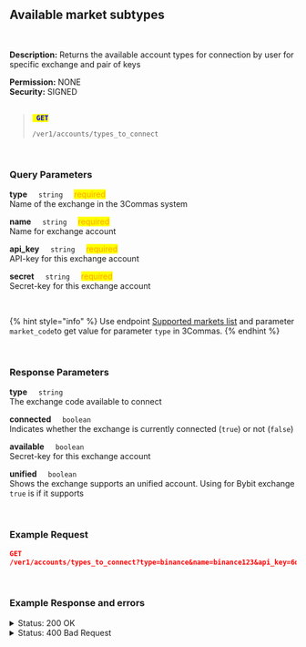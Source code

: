 ## Available market subtypes<br>
<br>

**Description:** Returns the available account types for connection by user for specific exchange and pair of keys<br>

**Permission:** NONE<br>
**Security:** SIGNED<br>
<br>

<blockquote>

<code><mark style="color:blue"><strong> GET </strong></mark></code>

<code>/ver1/accounts/types_to_connect</code>

</blockquote>

<br>

### Query Parameters<br>
<p>
   <strong>type</strong>&nbsp;&nbsp;&nbsp;&nbsp;&nbsp;<code>string</code>&nbsp;&nbsp;&nbsp;&nbsp;&nbsp;<mark style="color:orange">required</mark><br>
   Name of the exchange in the 3Commas system 
</p>
<p>
   <strong>name</strong>&nbsp;&nbsp;&nbsp;&nbsp;&nbsp;<code>string</code>&nbsp;&nbsp;&nbsp;&nbsp;&nbsp;<mark style="color:orange">required</mark><br>
   Name for exchange account
</p>
<p>
   <strong>api_key</strong>&nbsp;&nbsp;&nbsp;&nbsp;&nbsp;<code>string</code>&nbsp;&nbsp;&nbsp;&nbsp;&nbsp;<mark style="color:orange">required</mark><br>
   API-key for this exchange account
</p>
<p>
   <strong>secret</strong>&nbsp;&nbsp;&nbsp;&nbsp;&nbsp;<code>string</code>&nbsp;&nbsp;&nbsp;&nbsp;&nbsp;<mark style="color:orange">required</mark><br>
   Secret-key for this exchange account
</p><br>

{% hint style="info" %}
Use endpoint [Supported markets list](/docs/Market%20data/Supported%20markets%20list.md) and parameter <code>market_code</code>to get value for parameter <code>type</code> in 3Commas.
{% endhint %}

<br>

### Response Parameters<br>
<p>
   <strong>type</strong>&nbsp;&nbsp;&nbsp;&nbsp;&nbsp;<code>string</code><br>
   The exchange code available to connect
</p>
<p>
   <strong>connected</strong>&nbsp;&nbsp;&nbsp;&nbsp;&nbsp;<code>boolean</code><br>
   Indicates whether the exchange is currently connected (<code>true</code>) or not (<code>false</code>)
</p>
<p>
   <strong>available</strong>&nbsp;&nbsp;&nbsp;&nbsp;&nbsp;<code>boolean</code><br>
   Secret-key for this exchange account
</p>
<p>
   <strong>unified</strong>&nbsp;&nbsp;&nbsp;&nbsp;&nbsp;<code>boolean</code><br>
   Shows the exchange supports an unified account. Using for Bybit exchange<br><code>true</code> is if it supports 
</p><br>


### Example Request<br>

```json
GET
/ver1/accounts/types_to_connect?type=binance&name=binance123&api_key=6q4zuON***XKi8kOMepGT***xcxkBlIACvhY***8Qr97MsAT9***p4qe9Uezqrrd&secret=7CfL1slT***8xzCsgzA***4yfNGvOav***QO
```
<br>

### Example Response and errors<br>
<details>
<summary>Status: 200 OK</summary><br>

```json
 {
        "type": "binance",
        "connected": false,
        "available": true,
        "unified": false
    },
    {
        "type": "binance_margin",
        "connected": false,
        "available": true,
        "unified": false
    },
    {
        "type": "binance_futures",
        "connected": true,
        "available": true,
        "unified": false
    },
    {
        "type": "binance_futures_coin",
        "connected": true,
        "available": true,
        "unified": false
    }
]
```
</details>

<details>
<summary>Status: 400 Bad Request</summary><br>

```json
{
    "error": "record_invalid",
    "error_description": "Invalid parameters",
    "error_attributes": {
        "type": [
            "does not have a valid value"
        ]
    }
}
```
</details>